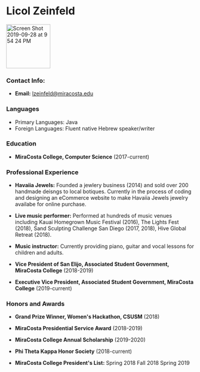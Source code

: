 # Licol Zeinfeld

<img width="118" alt="Screen Shot 2019-09-28 at 9 54 24 PM" src="https://user-images.githubusercontent.com/54374834/65826475-935f7d00-e23a-11e9-821f-5dc3dea6abc0.png">


### Contact Info: 

- **Email:** lzeinfeld@miracosta.edu

### Languages

- Primary Languages: Java
- Foreign Languages: Fluent native Hebrew speaker/writer

### Education

- **MiraCosta College, Computer Science** (2017-current)

### Professional Experience

- **Havaiia Jewels:**
Founded a jewlery business (2014) and sold over 200 handmade deisngs to local botiques. Currently in the process of coding and designing an eCommerce website to make Havaiia Jewels jewelry availabe for online purchase.

- **Live music performer:** Performed at hundreds of music venues including Kauai Homegrown Music Festival (2016), The Lights Fest (2018), Sand Sculpting Challenge San Diego (2017, 2018), Hive Global Retreat (2018).

- **Music instructor:** Currently providing piano, guitar and vocal lessons for children and adults.

- **Vice President of San Elijo, Associated Student Government, MiraCosta College** (2018-2019)

- **Executive Vice President, Associated Student Government, MiraCosta College** (2019-current)


### Honors and Awards

- **Grand Prize Winner, Women's Hackathon, CSUSM** (2018)
 
- **MiraCosta Presidential Service Award** (2018-2019) 

- **MiraCosta College Annual Scholarship** (2019-2020)

- **Phi Theta Kappa Honor Society** (2018-current)

-  **MiraCosta College President's List:**
Spring 2018
Fall 2018
Spring 2019



